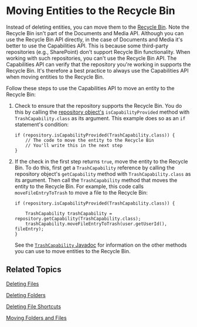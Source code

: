 # Moving Entities to the Recycle Bin [](id=moving-entities-to-the-recycle-bin)

Instead of deleting entities, you can move them to the 
[Recycle Bin](/discover/portal/-/knowledge_base/7-1/restoring-deleted-assets). 
Note the Recycle Bin isn't part of the Documents and Media API. Although you can 
use the Recycle Bin API directly, in the case of Documents and Media it's better 
to use the Capabilities API. This is because some third-party repositories 
(e.g., SharePoint) don't support Recycle Bin functionality. When working with 
such repositories, you can't use the Recycle Bin API. The Capabilities API can 
verify that the repository you're working in supports the Recycle Bin. It's 
therefore a best practice to always use the Capabilities API when moving 
entities to the Recycle Bin. 

Follow these steps to use the Capabilities API to move an entity to the Recycle 
Bin: 

1.  Check to ensure that the repository supports the Recycle Bin. You do this by 
    calling the 
    [repository object's](/develop/tutorials/-/knowledge_base/7-1/getting-started-with-the-documents-and-media-api#specifying-repositories) 
    `isCapabilityProvided` method with `TrashCapability.class` as its argument. 
    This example does so as an `if` statement's condition: 

        if (repository.isCapabilityProvided(TrashCapability.class)) {
            // The code to move the entity to the Recycle Bin
            // You'll write this in the next step
        }

2.  If the check in the first step returns `true`, move the entity to the 
    Recycle Bin. To do this, first get a `TrashCapability` reference by calling 
    the repository object's `getCapability` method with `TrashCapability.class` 
    as its argument. Then call the `TrashCapability` method that moves the 
    entity to the Recycle Bin. For example, this code calls 
    `moveFileEntryToTrash` to move a file to the Recycle Bin: 

        if (repository.isCapabilityProvided(TrashCapability.class)) {

            TrashCapability trashCapability = repository.getCapability(TrashCapability.class);
            trashCapability.moveFileEntryToTrash(user.getUserId(), fileEntry);
        }

    See the 
    [`TrashCapability` Javadoc](@platform-ref@/7.1-latest/javadocs/portal-kernel/com/liferay/portal/kernel/repository/capabilities/TrashCapability.html) 
    for information on the other methods you can use to move entities to the 
    Recycle Bin. 

## Related Topics

[Deleting Files](/develop/tutorials/-/knowledge_base/7-1/deleting-files)

[Deleting Folders](/develop/tutorials/-/knowledge_base/7-1/deleting-folders)

[Deleting File Shortcuts](/develop/tutorials/-/knowledge_base/7-1/deleting-file-shortcuts)

[Moving Folders and Files](/develop/tutorials/-/knowledge_base/7-1/moving-folders-and-files)
